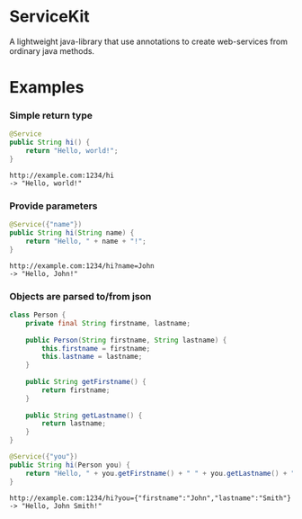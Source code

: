 # ServiceKit
A lightweight java-library that use annotations to create web-services from ordinary java methods.

# Examples
### Simple return type
```java
@Service
public String hi() {
    return "Hello, world!";
}
```

```
http://example.com:1234/hi 
-> "Hello, world!"
```

### Provide parameters
```java
@Service({"name"})
public String hi(String name) {
    return "Hello, " + name + "!";
}
```

```
http://example.com:1234/hi?name=John
-> "Hello, John!"
```

### Objects are parsed to/from json
```java
class Person {
    private final String firstname, lastname;
    
    public Person(String firstname, String lastname) {
        this.firstname = firstname;
        this.lastname = lastname;
    }
    
    public String getFirstname() {
        return firstname;
    }
    
    public String getLastname() {
        return lastname;
    }
}

@Service({"you"})
public String hi(Person you) {
    return "Hello, " + you.getFirstname() + " " + you.getLastname() + "!";
}
```

```
http://example.com:1234/hi?you={"firstname":"John","lastname":"Smith"}
-> "Hello, John Smith!"
```
